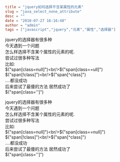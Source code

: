 ```toml
title = "jquery如何选择不含某属性的元素"
slug = "java_select_none_attribute"
desc = ""
date = "2010-07-27 16:16:48"
author = "admin"
tags = ["javascript","jquery","元素","属性","选择器"]
```

jquery的选择器有很多种<br/>今天遇到一个问题<br/>怎么样选择不含某个属性的元素的呢.<br/>尝试过很多种写法<br/>比如:<br/>$("span[class=null]")<br/>$("span[class==ull]")<br/>$("span[!class]")<br/>$("span[^class]")<br/>....都没成功<br/>后来尝试了最傻的方法  居然成功了<br/>$("span[class='']")


<!--more-->

jquery的选择器有很多种<br/>今天遇到一个问题<br/>怎么样选择不含某个属性的元素的呢.<br/>尝试过很多种写法<br/>比如:<br/>$("span[class=null]")<br/>$("span[class==null]")<br/>$("span[!class]")<br/>$("span[^class]")<br/>....都没成功<br/>后来尝试了最傻的方法  居然成功了<br/>$("span[class='']")
